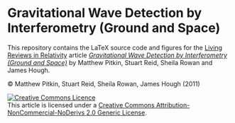 # Gravitational Wave Detection by Interferometry (Ground and Space)

This repository contains the LaTeX source code and figures for the [Living Reviews in Relativity]() article
_[Gravitational Wave Detection by Interferometry (Ground and Space)](http://www.livingreviews.org/lrr-2011-5)_ by Matthew Pitkin, Stuart Reid, Sheila Rowan
and James Hough.


&copy; Matthew Pitkin, Stuart Reid, Sheila Rowan, James Hough (2011)

<a rel="license" href="http://creativecommons.org/licenses/by-nc-nd/2.0/"><img alt="Creative Commons Licence" style="border-width:0" src="https://i.creativecommons.org/l/by-nc-nd/2.0/88x31.png" /></a><br />This article is licensed under a <a rel="license" href="http://creativecommons.org/licenses/by-nc-nd/2.0/">Creative Commons Attribution-NonCommercial-NoDerivs 2.0 Generic License</a>.
